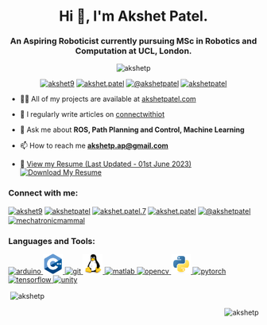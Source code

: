 <h1 align="center">Hi 👋, I'm Akshet Patel.</h1>
<h3 align="center">An Aspiring Roboticist currently pursuing MSc in Robotics and Computation at UCL, London.</h3>

<p align="center"> <img src="https://komarev.com/ghpvc/?username=akshetp&label=Profile%20views&color=0e75b6&style=flat" alt="akshetp" /> </p>

<!-- <p align="left"> <a href="https://github.com/ryo-ma/github-profile-trophy"><img src="https://github-profile-trophy.vercel.app/?username=akshetp" alt="akshetp" /></a> </p> -->

<!-- <p align="left"> <a href="https://twitter.com/akshet9" target="blank"><img src="https://img.shields.io/twitter/follow/akshet9?logo=twitter&style=for-the-badge" alt="akshet9" /></a> </p> -->

<p align="center">
  <a href="https://twitter.com/akshet9" target="_blank"><img src="https://img.shields.io/twitter/follow/akshet9?logo=twitter&style=for-the-badge" alt="akshet9" /></a>
  <a href="https://instagram.com/akshet.patel" target="_blank"><img src="https://img.shields.io/badge/Instagram-akshet.patel-orange?style=for-the-badge&logo=instagram" alt="akshet.patel" /></a>
  <a href="https://www.youtube.com/@akshetpatel" target="_blank"><img src="https://img.shields.io/badge/YouTube-@akshetpatel-red?style=for-the-badge&logo=youtube" alt="@akshetpatel" /></a>
  <a href="https://linkedin.com/in/akshetpatel" target="_blank"><img src="https://img.shields.io/badge/LinkedIn-akshetpatel-blue?style=for-the-badge&logo=linkedin" alt="akshetpatel" /></a>
</p>


- 👨‍💻 All of my projects are available at [akshetpatel.com](https://akshetp.github.io/)

- 📝 I regularly write articles on [connectwithiot](https://connectwithiot.wordpress.com/)

- 💬 Ask me about **ROS, Path Planning and Control, Machine Learning**

- 📫 How to reach me **akshetp.ap@gmail.com**

- 📄 [View my Resume (Last Updated - 01st June 2023)](https://github.com/akshetP/akshetP/blob/main/Akshet%20Patel_Resume.pdf) [![Download My Resume](https://img.shields.io/badge/-Download%20Resume-blue?style=flat-square&logo=pdf-reader&logoColor=white)](https://github.com/akshetP/akshetP/raw/main/Akshet%20Patel_Resume.pdf)

<h3 align="left">Connect with me:</h3>
<p align="left">
<a href="https://twitter.com/akshet9" target="blank"><img align="center" src="https://raw.githubusercontent.com/rahuldkjain/github-profile-readme-generator/master/src/images/icons/Social/twitter.svg" alt="akshet9" height="30" width="40" /></a>
<a href="https://linkedin.com/in/akshetpatel" target="blank"><img align="center" src="https://raw.githubusercontent.com/rahuldkjain/github-profile-readme-generator/master/src/images/icons/Social/linked-in-alt.svg" alt="akshetpatel" height="30" width="40" /></a>
<a href="https://fb.com/akshet.patel.14" target="blank"><img align="center" src="https://raw.githubusercontent.com/rahuldkjain/github-profile-readme-generator/master/src/images/icons/Social/facebook.svg" alt="akshet.patel.7" height="30" width="40" /></a>
<a href="https://instagram.com/akshet.patel" target="blank"><img align="center" src="https://raw.githubusercontent.com/rahuldkjain/github-profile-readme-generator/master/src/images/icons/Social/instagram.svg" alt="akshet.patel" height="30" width="40" /></a>
<a href="https://www.youtube.com/@akshetpatel" target="blank"><img align="center" src="https://raw.githubusercontent.com/rahuldkjain/github-profile-readme-generator/master/src/images/icons/Social/youtube.svg" alt="@akshetpatel" height="30" width="40" /></a>
<a href="https://www.leetcode.com/mechatronicmammal" target="blank"><img align="center" src="https://raw.githubusercontent.com/rahuldkjain/github-profile-readme-generator/master/src/images/icons/Social/leet-code.svg" alt="mechatronicmammal" height="30" width="40" /></a>
</p>

<h3 align="left">Languages and Tools:</h3>
<p align="left"> <a href="https://www.arduino.cc/" target="_blank" rel="noreferrer"> <img src="https://cdn.worldvectorlogo.com/logos/arduino-1.svg" alt="arduino" width="40" height="40"/> </a> <a href="https://www.w3schools.com/cpp/" target="_blank" rel="noreferrer"> <img src="https://raw.githubusercontent.com/devicons/devicon/master/icons/cplusplus/cplusplus-original.svg" alt="cplusplus" width="40" height="40"/> </a> <a href="https://git-scm.com/" target="_blank" rel="noreferrer"> <img src="https://www.vectorlogo.zone/logos/git-scm/git-scm-icon.svg" alt="git" width="40" height="40"/> </a> <a href="https://www.linux.org/" target="_blank" rel="noreferrer"> <img src="https://raw.githubusercontent.com/devicons/devicon/master/icons/linux/linux-original.svg" alt="linux" width="40" height="40"/> </a> <a href="https://www.mathworks.com/" target="_blank" rel="noreferrer"> <img src="https://upload.wikimedia.org/wikipedia/commons/2/21/Matlab_Logo.png" alt="matlab" width="40" height="40"/> </a> <a href="https://opencv.org/" target="_blank" rel="noreferrer"> <img src="https://www.vectorlogo.zone/logos/opencv/opencv-icon.svg" alt="opencv" width="40" height="40"/> </a> <a href="https://www.python.org" target="_blank" rel="noreferrer"> <img src="https://raw.githubusercontent.com/devicons/devicon/master/icons/python/python-original.svg" alt="python" width="40" height="40"/> </a> <a href="https://pytorch.org/" target="_blank" rel="noreferrer"> <img src="https://www.vectorlogo.zone/logos/pytorch/pytorch-icon.svg" alt="pytorch" width="40" height="40"/> </a> <a href="https://www.tensorflow.org" target="_blank" rel="noreferrer"> <img src="https://www.vectorlogo.zone/logos/tensorflow/tensorflow-icon.svg" alt="tensorflow" width="40" height="40"/> </a> <a href="https://unity.com/" target="_blank" rel="noreferrer"> <img src="https://www.vectorlogo.zone/logos/unity3d/unity3d-icon.svg" alt="unity" width="40" height="40"/> </a> </p>

<!-- <p align="center"><img align="center" src="https://github-readme-stats.vercel.app/api/top-langs?username=akshetp&show_icons=true&locale=en&layout=compact" alt="akshetp" /></p> -->

<p align="left">&nbsp;<img align="center" src="https://github-readme-stats.vercel.app/api?username=akshetp&show_icons=true&locale=en" alt="akshetp" /></p>

<p align="right"><img align="center" src="https://github-readme-streak-stats.herokuapp.com/?user=akshetp&" alt="akshetp" /></p>

